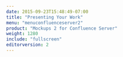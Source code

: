 ```yaml
---
date: 2015-09-23T15:48:49-07:00
title: "Presenting Your Work"
menu: "menuconfluenceserver2" 
product: "Mockups 2 for Confluence Server"
weight: 1280
include: "fullscreen"
editorversion: 2
---
```

